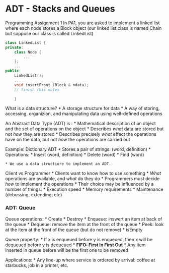 # ADT - Stacks and Queues

Programming Assignment 1 
In PA1, you are asked to implement a linked list where each node stores a Block object (our linked list class is named Chain but suppose our class is called LinkedList)

```cpp
class LinkedList {
private:
	class Node {
		...		
	};
	...
public: 
	LinkedList();
	...
	void insertFront (Block & ndata);
	// finish this notes

	}
``` 

What is a data structure?
	*  A storage structure for data
	* A way of storing, accessing, organizion, and manipulating data using well-defined operations



An Abstract Data Type (ADT) is :
	* Mathematical description of an object and the set of operations on the object
		* Describes *what* data are stored but not *how* they are stored
		* Describes precisely *what* effect the operations have on the data, but not *how* the operations are carried out


Example: Dictionary ADT
	* Stores a pair of strings: (word, definition)
	* Operations:
		* Insert (word, definition)
		* Delete (word)
		* Find (word)

	* We use a data structiore to implement an ADT.

Client vs Programmer
	* Clients want to know how to use something
		* *What* operations are available, and *what* do they do
	* Programmers must decide *how* to implement the operations
	* Their choice may be influenced by a number of things:
		* Execution speed
		* Memory requirements
		* Maintenance (debussing, extending, etc)

### ADT: Queue

Queue operations:
	* Create 
	* Destroy
	* Enqueue: inswert an item at back of the queue
	* Dequeue: remove the item at the front of the queue
	* Peek: look at the item at the front of the queue (but do not remove)
	* isEmpty

Queue property:
	* If x is enqueued before y is enqueued, then x will be dequeued before y is dequeued
	* **FIFO: First In First Out**
	* Any item inserted in queue before will be the first one to be removed

Applications:
	* Any line-up where service is ordered by arrival: coffee at starbucks, job in a printer, etc.

	